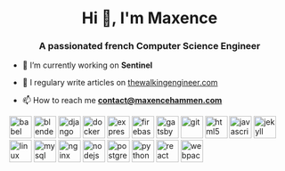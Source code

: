 <h1 align="center">Hi 👋, I'm Maxence</h1>
<h3 align="center">A passionated french Computer Science Engineer</h3>

- 🔭 I’m currently working on **Sentinel**

- 📝 I regulary write articles on [thewalkingengineer.com](thewalkingengineer.com)

- 📫 How to reach me **contact@maxencehammen.com**

<p align="left"><img src="https://www.vectorlogo.zone/logos/babeljs/babeljs-icon.svg" alt="babel" width="40" height="40"/> <img src="https://download.blender.org/branding/community/blender_community_badge_white.svg" alt="blender" width="40" height="40"/> <img src="https://cdn.jsdelivr.net/gh/devicons/devicon/icons//django/django-original.svg" alt="django" width="40" height="40"/> <img src="https://cdn.jsdelivr.net/gh/devicons/devicon/icons//docker/docker-original-wordmark.svg" alt="docker" width="40" height="40"/> <img src="https://cdn.jsdelivr.net/gh/devicons/devicon/icons//express/express-original-wordmark.svg" alt="express" width="40" height="40"/> <img src="https://www.vectorlogo.zone/logos/firebase/firebase-icon.svg" alt="firebase" width="40" height="40"/> <img src="https://www.vectorlogo.zone/logos/gatsbyjs/gatsbyjs-icon.svg" alt="gatsby" width="40" height="40"/> <img src="https://www.vectorlogo.zone/logos/git-scm/git-scm-icon.svg" alt="git" width="40" height="40"/> <img src="https://cdn.jsdelivr.net/gh/devicons/devicon/icons//html5/html5-original-wordmark.svg" alt="html5" width="40" height="40"/> <img src="https://cdn.jsdelivr.net/gh/devicons/devicon/icons//javascript/javascript-original.svg" alt="javascript" width="40" height="40"/> <img src="https://www.vectorlogo.zone/logos/jekyllrb/jekyllrb-icon.svg" alt="jekyll" width="40" height="40"/> <img src="https://cdn.jsdelivr.net/gh/devicons/devicon/icons//linux/linux-original.svg" alt="linux" width="40" height="40"/> <img src="https://cdn.jsdelivr.net/gh/devicons/devicon/icons//mysql/mysql-original-wordmark.svg" alt="mysql" width="40" height="40"/> <img src="https://cdn.jsdelivr.net/gh/devicons/devicon/icons//nginx/nginx-original.svg" alt="nginx" width="40" height="40"/> <img src="https://cdn.jsdelivr.net/gh/devicons/devicon/icons//nodejs/nodejs-original-wordmark.svg" alt="nodejs" width="40" height="40"/> <img src="https://cdn.jsdelivr.net/gh/devicons/devicon/icons//postgresql/postgresql-original-wordmark.svg" alt="postgresql" width="40" height="40"/> <img src="https://cdn.jsdelivr.net/gh/devicons/devicon/icons//python/python-original.svg" alt="python" width="40" height="40"/> <img src="https://cdn.jsdelivr.net/gh/devicons/devicon/icons//react/react-original-wordmark.svg" alt="react" width="40" height="40"/> <img src="https://cdn.jsdelivr.net/gh/devicons/devicon/icons//webpack/webpack-original.svg" alt="webpack" width="40" height="40"/></p>

